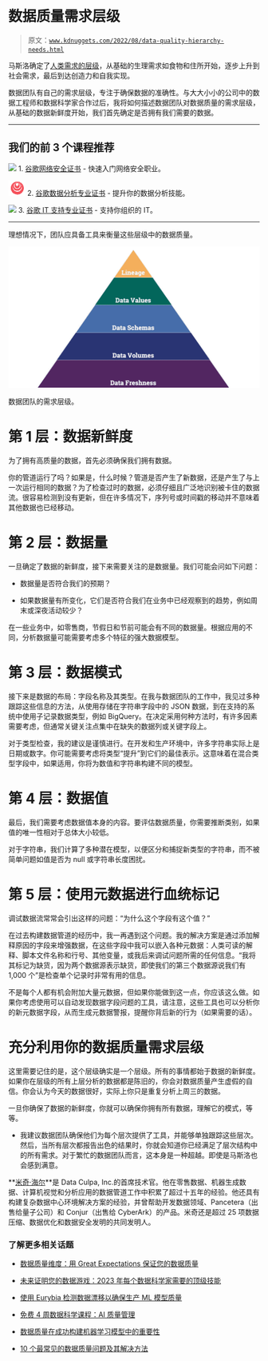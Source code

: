# 数据质量需求层级

> 原文：[`www.kdnuggets.com/2022/08/data-quality-hierarchy-needs.html`](https://www.kdnuggets.com/2022/08/data-quality-hierarchy-needs.html)

马斯洛确定了[人类需求的层级](https://en.wikipedia.org/wiki/Maslow's_hierarchy_of_needs)，从基础的生理需求如食物和住所开始，逐步上升到社会需求，最后到达创造力和自我实现。

数据团队有自己的需求层级，专注于确保数据的准确性。与大大小小的公司中的数据工程师和数据科学家合作过后，我将如何描述数据团队对数据质量的需求层级，从基础的数据新鲜度开始，我们首先确定是否拥有我们需要的数据。

* * *

## 我们的前 3 个课程推荐

![](img/0244c01ba9267c002ef39d4907e0b8fb.png) 1\. [谷歌网络安全证书](https://www.kdnuggets.com/google-cybersecurity) - 快速入门网络安全职业。

![](img/e225c49c3c91745821c8c0368bf04711.png) 2\. [谷歌数据分析专业证书](https://www.kdnuggets.com/google-data-analytics) - 提升你的数据分析技能。

![](img/0244c01ba9267c002ef39d4907e0b8fb.png) 3\. [谷歌 IT 支持专业证书](https://www.kdnuggets.com/google-itsupport) - 支持你组织的 IT。

* * *

理想情况下，团队应具备工具来衡量这些层级中的数据质量。

![数据质量需求层级](img/5cc602e2855c9c85b01fed1f35ddb740.png)

数据团队的需求层级。

# 第 1 层：数据新鲜度

为了拥有高质量的数据，首先必须确保我们拥有数据。

你的管道运行了吗？如果是，什么时候？管道是否产生了新数据，还是产生了与上一次运行相同的数据？为了检查过时的数据，必须仔细且广泛地识别被卡住的数据流。很容易检测到没有更新，但在许多情况下，序列号或时间戳的移动并不意味着其他数据也已经移动。

# 第 2 层：数据量

一旦确定了数据的新鲜度，接下来需要关注的是数据量。我们可能会问如下问题：

+   数据量是否符合我们的预期？

+   如果数据量有所变化，它们是否符合我们在业务中已经观察到的趋势，例如周末或深夜活动较少？

在一些业务中，如零售商，节假日和节前可能会有不同的数据量。根据应用的不同，分析数据量可能需要考虑多个特征的强大数据模型。

# 第 3 层：数据模式

接下来是数据的布局：字段名称及其类型。在我与数据团队的工作中，我见过多种跟踪这些信息的方法，从使用存储在字符串字段中的 JSON 数据，到在支持的系统中使用子记录数据类型，例如 BigQuery。在决定采用何种方法时，有许多因素需要考虑，但通常关键关注点集中在缺失的数据列或关键字段上。

对于类型检查，我的建议是谨慎进行。在开发和生产环境中，许多字符串实际上是日期或数字。你可能需要考虑将类型“提升”到它们的最佳表示。这意味着在混合类型字段中，如果适用，你将为数值和字符串构建不同的模型。

# 第 4 层：数据值

最后，我们需要考虑数据值本身的内容。要评估数据质量，你需要推断类别，如果值的唯一性相对于总体大小较低。

对于字符串，我们计算了多种潜在模型，以便区分和捕捉新类型的字符串，而不被简单问题如值是否为 null 或字符串长度困扰。

# 第 5 层：使用元数据进行血统标记

调试数据流常常会引出这样的问题：“为什么这个字段有这个值？”

在过去构建数据管道的经历中，我一再遇到这个问题。我的解决方案是通过添加解释原因的字段来增强数据，在这些字段中我可以嵌入各种元数据：人类可读的解释、脚本文件名称和行号、其他变量，或我后来调试问题所需的任何信息。“我将其标记为缺货，因为两个数据源表示缺货，即使我们的第三个数据源说我们有 1,000 个”是检查单个记录时非常有用的信息。

不是每个人都有机会附加大量元数据，但如果你能做到这一点，你应该这么做。如果你考虑使用可以自动发现数据字段问题的工具，请注意，这些工具也可以分析你的新元数据字段，从而生成元数据警报，提醒你背后新的行为（如果需要的话）。

# 充分利用你的数据质量需求层级

这里需要记住的是，这个层级确实是一个层级。所有的事情都始于数据的新鲜度。如果你在层级的所有上层分析的数据都是陈旧的，你会对数据质量产生虚假的自信。你会认为今天的数据很好，实际上你只是重复分析上周三的数据。

一旦你确保了数据的新鲜度，你就可以确保你拥有所有数据，理解它的模式，等等。

-   我建议数据团队确保他们为每个层次提供了工具，并能够单独跟踪这些层次。然后，当所有层次都报告出色的结果时，你就会知道你已经满足了层次结构中的所有需求。对于繁忙的数据团队而言，这本身是一种超越。即使是马斯洛也会感到满意。

**[米奇·海尔](https://www.linkedin.com/in/haile/)**是 Data Culpa, Inc.的首席技术官。他在零售数据、机器生成数据、计算机视觉和分析应用的数据管道工作中积累了超过十五年的经验。他还具有构建复杂数据中心环境解决方案的经验，并曾帮助开发数据领域、Pancetera（出售给量子公司）和 Conjur（出售给 CyberArk）的产品。米奇还是超过 25 项数据压缩、数据优化和数据安全发明的共同发明人。

### 了解更多相关话题

+   [数据质量维度：用 Great Expectations 保证您的数据质量](https://www.kdnuggets.com/2023/03/data-quality-dimensions-assuring-data-quality-great-expectations.html)

+   [未来证明您的数据游戏：2023 年每个数据科学家需要的顶级技能](https://www.kdnuggets.com/futureproof-your-data-game-top-skills-every-data-scientist-needs-in-2023)

+   [使用 Eurybia 检测数据漂移以确保生产 ML 模型质量](https://www.kdnuggets.com/2022/07/detecting-data-drift-ensuring-production-ml-model-quality-eurybia.html)

+   [免费 4 周数据科学课程：AI 质量管理](https://www.kdnuggets.com/2022/02/truera-free-4-week-data-science-course-ai-quality-management.html)

+   [数据质量在成功构建机器学习模型中的重要性](https://www.kdnuggets.com/2022/03/significance-data-quality-making-successful-machine-learning-model.html)

+   [10 个最常见的数据质量问题及其解决方法](https://www.kdnuggets.com/2022/11/10-common-data-quality-issues-fix.html)
